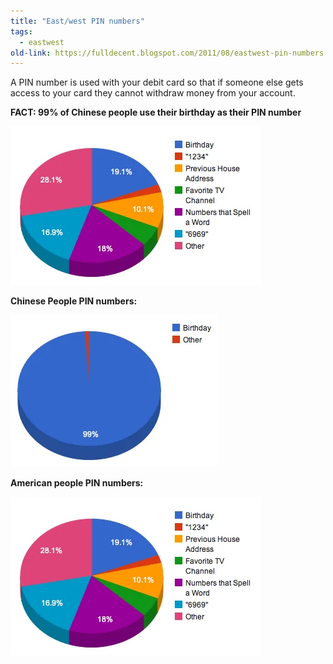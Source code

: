 ```yaml
---
title: "East/west PIN numbers"
tags: 
  - eastwest	
old-link: https://fulldecent.blogspot.com/2011/08/eastwest-pin-numbers.html
---
```


A PIN number is used with your debit card so that if someone else gets access to your card they cannot withdraw money from your account.

**FACT: 99% of Chinese people use their birthday as their PIN number**

![PIN number](/assets/images/2011-08-27-east-west-pin-numbers.webp)

**Chinese People PIN numbers:**

![PIN number 2](/assets/images/2011-08-27-east-west-pin-numbers-2.webp)

**American people PIN numbers:**

![PIN number 3](/assets/images/2011-08-27-east-west-pin-numbers-3.webp)
